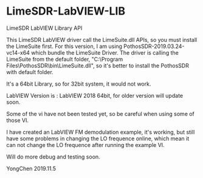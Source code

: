 # LimeSDR-LabVIEW-LIB
 LimeSDR LabVIEW Library API
 
 This LimeSDR LabVIEW driver call the LimeSuite.dll APIs, so you must install the LimeSuite first. 
 For this version, I am using PothosSDR-2019.03.24-vc14-x64 which bundle the LimeSuite Driver.
 The driver is calling the LimeSuite from the default folder, "C:\Program Files\PothosSDR\bin\LimeSuite.dll",
 so it's better to install the PothosSDR with default folder.
 
 It's a 64bit Library, so for 32bit system, it would not work.
 
 LabVIEW Version is : LabVIEW 2018 64bit, for older version will update soon.
 
 Some of the vi have not been tested yet, so be careful when using some of those VI.
 
 I have created an LabVIEW FM demodulation example, it's working, but still have some problems in changing the LO frequence online, which mean it can not change the LO frequence after running the example VI. 
 
 Will do more debug and testing soon. 
 
 YongChen 
 2019.11.5
